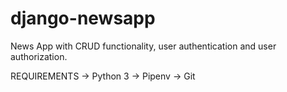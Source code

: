 # django-newsapp

News App with CRUD functionality, user authentication and user authorization. 

REQUIREMENTS
-> Python 3
-> Pipenv
-> Git

